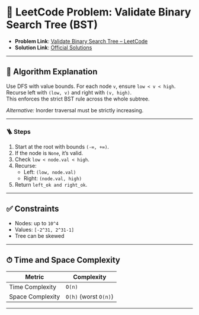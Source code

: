 # 🧩 LeetCode Problem: Validate Binary Search Tree (BST)

- **Problem Link**: [Validate Binary Search Tree – LeetCode](https://leetcode.com/problems/validate-binary-search-tree/)
- **Solution Link**: [Official Solutions](https://leetcode.com/problems/validate-binary-search-tree/solutions/)

---

## 🧠 Algorithm Explanation

Use DFS with value bounds. For each node `v`, ensure `low < v < high`.  
Recurse left with `(low, v)` and right with `(v, high)`.  
This enforces the strict BST rule across the whole subtree.

*Alternative:* Inorder traversal must be strictly increasing.

---

### 🪜 Steps

1. Start at the root with bounds `(-∞, +∞)`.
2. If the node is `None`, it’s valid.
3. Check `low < node.val < high`.
4. Recurse:
   - Left: `(low, node.val)`
   - Right: `(node.val, high)`
5. Return `left_ok and right_ok`.

---

## ✅ Constraints

- Nodes: up to `10^4`
- Values: `[-2^31, 2^31-1]`
- Tree can be skewed

---

## ⏱ Time and Space Complexity

| Metric            | Complexity        |
|-------------------|-------------------|
| Time Complexity   | `O(n)`            |
| Space Complexity  | `O(h)` (worst `O(n)`) |

---
